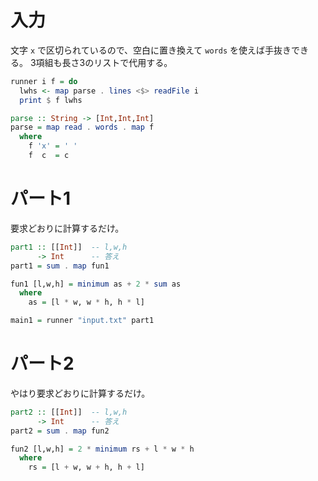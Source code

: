 # 入力

文字 `x` で区切られているので、空白に置き換えて `words` を使えば手抜きできる。
3項組も長さ3のリストで代用する。

```haskell
runner i f = do
  lwhs <- map parse . lines <$> readFile i
  print $ f lwhs

parse :: String -> [Int,Int,Int]
parse = map read . words . map f
  where
    f 'x' = ' '
    f  c  = c
```

# パート1

要求どおりに計算するだけ。

```haskell
part1 :: [[Int]]  -- l,w,h
      -> Int      -- 答え
part1 = sum . map fun1

fun1 [l,w,h] = minimum as + 2 * sum as
  where
    as = [l * w, w * h, h * l]

main1 = runner "input.txt" part1
```

# パート2

やはり要求どおりに計算するだけ。

```haskell
part2 :: [[Int]]  -- l,w,h
      -> Int      -- 答え
part2 = sum . map fun2

fun2 [l,w,h] = 2 * minimum rs + l * w * h
  where
    rs = [l + w, w + h, h + l]
```
